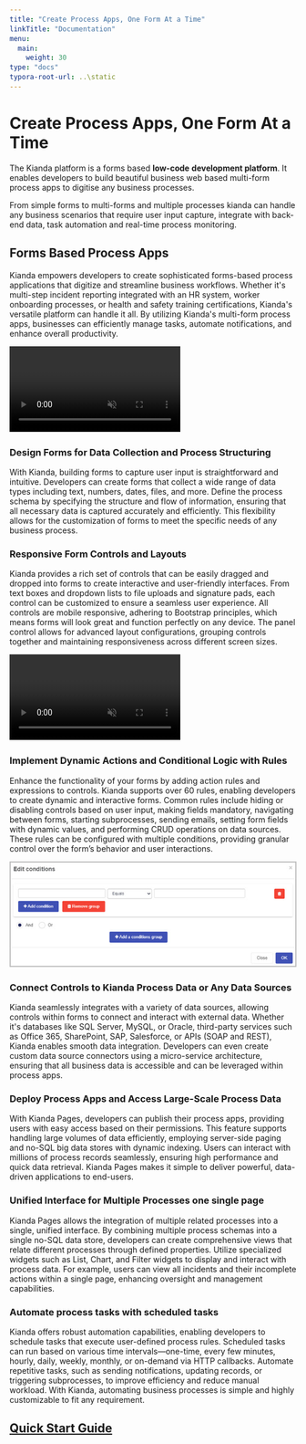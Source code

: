 ```yaml
---
title: "Create Process Apps, One Form At a Time"
linkTitle: "Documentation"
menu:
  main:
    weight: 30
type: "docs"
typora-root-url: ..\static
---
```


# Create Process Apps, One Form At a Time

The Kianda platform is a forms based **low-code** **development platform**. It enables developers to build beautiful business web based multi-form process apps to digitise any business processes. 

From simple forms to multi-forms and multiple processes kianda can handle any business scenarios that require user input capture, integrate with back-end data,  task automation and real-time process monitoring. 

## Forms Based Process Apps ## 

Kianda empowers developers to create sophisticated forms-based process applications that digitize and streamline business workflows. Whether it's multi-step incident reporting integrated with an HR system, worker onboarding processes, or health and safety training certifications, Kianda's versatile platform can handle it all. By utilizing Kianda's multi-form process apps, businesses can efficiently manage tasks, automate notifications, and enhance overall productivity.

<video class="inline-video-player" loading="lazy" muted loop playsinline autoplay poster>
    <source src="/videos/Process-Apps-Intro.mp4">
    Your browser does not support the video tag.
    </source>
</video>

### Design Forms for Data Collection and Process Structuring

With Kianda, building forms to capture user input is straightforward and intuitive. Developers can create forms that collect a wide range of data types including text, numbers, dates, files, and more. Define the process schema by specifying the structure and flow of information, ensuring that all necessary data is captured accurately and efficiently. This flexibility allows for the customization of forms to meet the specific needs of any business process.

### Responsive Form Controls and Layouts

Kianda provides a rich set of controls that can be easily dragged and dropped into forms to create interactive and user-friendly interfaces. From text boxes and dropdown lists to file uploads and signature pads, each control can be customized to ensure a seamless user experience. All controls are mobile responsive, adhering to Bootstrap principles, which means forms will look great and function perfectly on any device. The panel control allows for advanced layout configurations, grouping controls together and maintaining responsiveness across different screen sizes.

<video class="inline-video-player" loading="lazy" muted loop playsinline autoplay poster>
    <source src="/videos/Form-Designer-Controls-Drag-Drop.mp4">
    Your browser does not support the video tag.
    </source>
</video>


### Implement Dynamic Actions and Conditional Logic with Rules

Enhance the functionality of your forms by adding action rules and expressions to controls. Kianda supports over 60 rules, enabling developers to create dynamic and interactive forms. Common rules include hiding or disabling controls based on user input, making fields mandatory, navigating between forms, starting subprocesses, sending emails, setting form fields with dynamic values, and performing CRUD operations on data sources. These rules can be configured with multiple conditions, providing granular control over the form’s behavior and user interactions.

![Rule conditions](/images/conditions-dialog.jpg)

### Connect Controls to Kianda Process Data or Any Data Sources

Kianda seamlessly integrates with a variety of data sources, allowing controls within forms to connect and interact with external data. Whether it's databases like SQL Server, MySQL, or Oracle, third-party services such as Office 365, SharePoint, SAP, Salesforce, or APIs (SOAP and REST), Kianda enables smooth data integration. Developers can even create custom data source connectors using a micro-service architecture, ensuring that all business data is accessible and can be leveraged within process apps.

### Deploy Process Apps and Access Large-Scale Process Data

With Kianda Pages, developers can publish their process apps, providing users with easy access based on their permissions. This feature supports handling large volumes of data efficiently, employing server-side paging and no-SQL big data stores with dynamic indexing. Users can interact with millions of process records seamlessly, ensuring high performance and quick data retrieval. Kianda Pages makes it simple to deliver powerful, data-driven applications to end-users.

### Unified Interface for Multiple Processes one single page

Kianda Pages allows the integration of multiple related processes into a single, unified interface. By combining multiple process schemas into a single no-SQL data store, developers can create comprehensive views that relate different processes through defined properties. Utilize specialized widgets such as List, Chart, and Filter widgets to display and interact with process data. For example, users can view all incidents and their incomplete actions within a single page, enhancing oversight and management capabilities.

### Automate process tasks with scheduled tasks

Kianda offers robust automation capabilities, enabling developers to schedule tasks that execute user-defined process rules. Scheduled tasks can run based on various time intervals—one-time, every few minutes, hourly, daily, weekly, monthly, or on-demand via HTTP callbacks. Automate repetitive tasks, such as sending notifications, updating records, or triggering subprocesses, to improve efficiency and reduce manual workload. With Kianda, automating business processes is simple and highly customizable to fit any requirement.

## [Quick Start Guide](/quick-start/)
